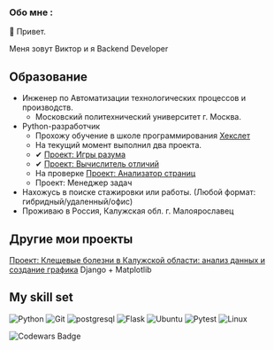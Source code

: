 ### Обо мне :
👋 Привет.

Меня зовут Виктор и я Backend Developer
## Образование
- Инженер по Автоматизации технологических процессов и производств.
  - Московский политехнический университет г. Москва.
- Python-разработчик
  - Прохожу обучение в школе программирования [Хекслет](https://ru.hexlet.io)
  - На текущий момент выполнил два проекта.
  - ✔ [Проект: Игры разума](https://github.com/qffo/python-project-49)
  - ✔ [Проект: Вычислитель отличий](https://github.com/qffo/python-project-50)
  - На проверке [Проект: Анализатор страниц](https://github.com/qffo/python-project-83)
  - Проект: Менеджер задач
- Нахожусь в поиске стажировки или работы. (Любой формат: гибридный/удаленный/офис)
- Проживаю в Россия, Калужская обл. г. Малоярославец

## Другие мои проекты
  [Проект: Клещевые болезни в Калужской области: анализ данных и создание графика](https://github.com/qffo/rpn-seo-k) Django	+ Matplotlib

## My skill set
![Python](https://img.shields.io/badge/Python-3776AB?style=for-the-badge&logo=python&logoColor=white)
![Git](https://img.shields.io/badge/git-%23F05033.svg?style=for-the-badge&logo=git&logoColor=white)
![postgresql](https://img.shields.io/badge/postgresql-336791?style=for-the-badge&logo=postgresql&logoColor=white)
![Flask](https://img.shields.io/badge/Flask-1b6d74?style=for-the-badge&logo=flask&logoColor=white)
![Ubuntu](https://img.shields.io/badge/Ubuntu-E95420?style=for-the-badge&logo=ubuntu&logoColor=white)
![Pytest](https://img.shields.io/badge/-pytest-blue?style=for-the-badge&logo=pytest&logoColor=white)
![Linux](https://img.shields.io/badge/Linux-FCC624?style=for-the-badge&logo=linux&logoColor=black)

![Codewars Badge](https://www.codewars.com/users/Viktor75/badges/micro)
